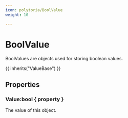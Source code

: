 ```yaml
---
icon: polytoria/BoolValue
weight: 10

---
```


# BoolValue

BoolValues are objects used for storing boolean values.

{{ inherits("ValueBase") }}

## Properties

### Value:bool { property }
The value of this object.